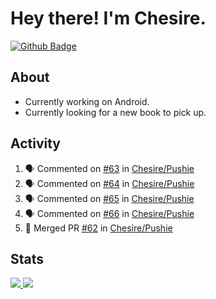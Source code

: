 # Hey there! I'm Chesire.

[![Github Badge](https://img.shields.io/badge/-Github-000?style=flat-square&logo=Github&logoColor=white&link=https://github.com/chesire)](https://github.com/chesire)

## About

<!-- Uses https://github.com/Chesire/natemoo-re -->
* Currently working on Android.
* Currently looking for a new book to pick up.
<!--
* Currently listening to: 
<a href="https://natemoo-re-iirbxe7wf.vercel.app/now-playing?open">
    <img src="https://natemoo-re-iirbxe7wf.vercel.app/now-playing" width="256" height="64" alt="Now Playing">
</a>  
-->

## Activity

<!-- Uses https://github.com/jamesgeorge007/github-activity-readme -->
<!--START_SECTION:activity-->
1. 🗣 Commented on [#63](https://github.com/Chesire/Pushie/issues/63) in [Chesire/Pushie](https://github.com/Chesire/Pushie)
2. 🗣 Commented on [#64](https://github.com/Chesire/Pushie/issues/64) in [Chesire/Pushie](https://github.com/Chesire/Pushie)
3. 🗣 Commented on [#65](https://github.com/Chesire/Pushie/issues/65) in [Chesire/Pushie](https://github.com/Chesire/Pushie)
4. 🗣 Commented on [#66](https://github.com/Chesire/Pushie/issues/66) in [Chesire/Pushie](https://github.com/Chesire/Pushie)
5. 🎉 Merged PR [#62](https://github.com/Chesire/Pushie/pull/62) in [Chesire/Pushie](https://github.com/Chesire/Pushie)
<!--END_SECTION:activity-->

## Stats

<a href="https://github-readme-stats.vercel.app/api/top-langs/?username=chesire&theme=tokyonight">
    <img src="https://github-readme-stats.vercel.app/api/top-langs/?username=chesire&layout=compact&theme=tokyonight" >
</a>
<a href="https://github-readme-stats.vercel.app/api?username=chesire&show_icons=true&theme=tokyonight">
    <img src="https://github-readme-stats.vercel.app/api?username=chesire&show_icons=true&theme=tokyonight" >
</a>  
